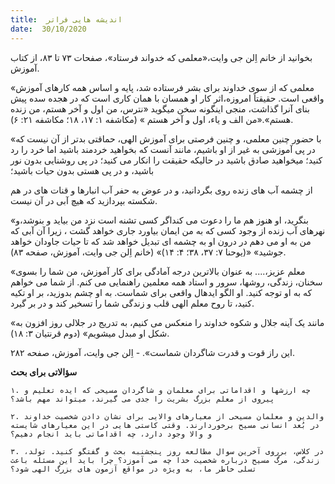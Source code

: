 ```yaml
---
title:  اندیشه هایی فراتر
date:  30/10/2020
---
```


بخوانید از خانم اِلن جی وایت،«معلمی که خدواند فرستاد»، صفحات ۷۳ تا ۸۳، از کتاب آموزش.

«معلمی که از سوی خداوند برای بشر فرستاده شد، پایه و اساس همه کارهای آموزش واقعی است. حقیقتاً امروزه،اثر کار او همسان با همان کاری است که در هجده سده پیش بنای آنرا گذاشت، منجی اینگونه سخن میگوید «نترس، من اول و آخر هستم، من زنده هستم».«من الف و یاء، اول و آخر هستم » (مکاشفه ۱: ۱۷، ۱۸؛ مکاشفه ۲۱: ۶).

«با حضور چنین معلمی، و چنین فرصتی برای آموزش الهی، حماقتی بدتر از آن نیست که در پی آموزشی  به غیر از او باشیم، مانند آنست که بخواهید خردمند باشید اما خرد را رد کنید؛ میخواهید صادق باشید در حالیکه حقیقت را انکار می کنید؛ در پی روشنایی بدون نور باشید، و در پی هستی بدون حیات باشید؛

از چشمه آب های زنده روی بگردانید، و در عوض به حفر آب انبارها و قنات های در هم شکسته بپردازید که هیچ آبی در آن نیست.

«بنگرید، او هنوز هم ما را دعوت می کنداگر کسی تشنه است نزد من بیاید و بنوشد،و نهرهای آب زنده از وجود کسی که به من ایمان بیاورد جاری خواهد گشت ، زیرا آن آبی که من به او می دهم در درون او به چشمه ای تبدیل خواهد شد که تا حیات جاودان خواهد جوشید» «(یوحنا ۷: ۳۷، ۳۸؛ ۴: ۱۴)» (خانم اِلن جی وایت، آموزش، صفحه ۸۳).

«معلم عزیز،....  به عنوان بالاترین درجه آمادگی برای کار آموزش، من شما را بسوی سخنان، زندگی، روشها، سرور و استاد همه معلمین راهنمایی می کنم. از شما می خواهم که به او توجه کنید. او الگو ایدهال واقعی برای شماست. به او چشم بدوزید، بر او تکیه کنید، تا روح معلم الهی قلب و زندگی شما را تسخیر کند و در بر گیرد.

«مانند یک آینه جلال و شکوه خداوند را منعکس می کنیم، به تدریج در جلالی روز افزون به شکل او مبدل میشویم» (دوم قرنتیان ۳: ۱۸).

این راز قوت و قدرت شاگردان شماست». - اِلن جی وایت، آموزش، صفحه ۲۸۲.

**سؤالاتی برای بحث**

`۱. چه ارزشها و اقداماتی برای معلمان و شاگردان مسیحی که ایده تعلیم و پیروی از معلم بزرگ بشریت را جدی می گیرند، میتواند مهم باشد؟`

`۲. والدین و معلمان مسیحی از معیارهای والایی برای نشان دادن شخصیت خداوند در بُعد انسانی مسیح برخوردارند. وقتی کاستی هایی در این معیارهای شایسته و والا وجود دارد، چه اقداماتی باید انجام دهیم؟`

`۳. در کلاس، برروی آخرین سوال مطالعه روز پنجشنبه بحث و گفتگو کنید. تولد، زندگی، مرگ مسیح درباره شخصیت خدا چه می آموزد؟ چرا باید این مسئله باعث تسلی خاطر ما، به ویژه در مواقع آزمون های بزرگ الهی شود؟`